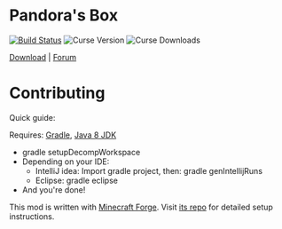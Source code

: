 Pandora's Box
============

[![Build Status](https://drone.io/github.com/Ivorforce/PandorasBox/status.png)](https://drone.io/github.com/Ivorforce/PandorasBox/latest)
![Curse Version](http://cf.way2muchnoise.eu/versions/222896_latest.svg)
![Curse Downloads](http://cf.way2muchnoise.eu/full_222896_downloads.svg)

[Download](https://www.curseforge.com/minecraft/mc-mods/pandoras-box) |  [Forum](http://www.minecraftforum.net/topic/563257-172-ivorius-mods-drugs-statues-flags-boxes-of-doom-hamsters/) 

Contributing
============

Quick guide:

Requires: [Gradle](https://gradle.org), [Java 8 JDK](http://www.oracle.com/technetwork/java/javase/downloads/index.html)
* gradle setupDecompWorkspace
* Depending on your IDE:
  * IntelliJ idea: Import gradle project, then: gradle genIntellijRuns
  * Eclipse: gradle eclipse
* And you're done!

This mod is written with [Minecraft Forge](http://www.minecraftforge.net/). Visit [its repo](https://github.com/MinecraftForge/MinecraftForge) for detailed setup instructions.
